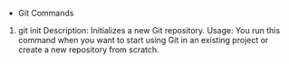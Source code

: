 * Git Commands

1. git init
Description: Initializes a new Git repository.
Usage: You run this command when you want to start using Git in an existing project or create a new repository from scratch.
  
